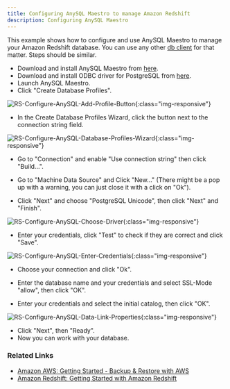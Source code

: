 ```yaml
---
title: Configuring AnySQL Maestro to manage Amazon Redshift
description: Configuring AnySQL Maestro
---
```


This example shows how to configure and use AnySQL Maestro to manage your Amazon Redshift database.
You can use any other [db client](https://docs.aws.amazon.com/redshift/latest/mgmt/connecting-using-workbench.html) for that matter. Steps should be similar. 

- Download and install AnySQL Maestro from [here](http://www.sqlmaestro.com/de/products/anysql/maestro/download/).
- Download and install ODBC driver for PostgreSQL from [here](http://ftp.postgresql.org/pub/odbc/versions/msi/psqlodbc_08_04_0200.zip).
- Launch AnySQL Maestro.
- Click "Create Database Profiles".


![RS-Configure-AnySQL-Add-Profile-Button](/img/content/RS-Configure-AnySQL-Add-Profile-Button.png){:class="img-responsive"}

- In the Create Database Profiles Wizard, click the button next to the connection string field.

![RS-Configure-AnySQL-Database-Profiles-Wizard](/img/content/RS-Configure-AnySQL-Database-Profiles-Wizard.png){:class="img-responsive"}

- Go to "Connection" and enable "Use connection string" then click "Build...".
- Go to "Machine Data Source" and Click "New..." (There might be a pop up with a warning, you can just close it with a click on "Ok").

- Click "Next" and choose "PostgreSQL Unicode", then click "Next" and "Finish".

![RS-Configure-AnySQL-Choose-Driver](/img/content/RS-Configure-AnySQL-Choose-Driver.png){:class="img-responsive"}

- Enter your credentials, click "Test" to check if they are correct and click "Save".

![RS-Configure-AnySQL-Enter-Credentials](/img/content/RS-Configure-AnySQL-Enter-Credentials.png){:class="img-responsive"}

- Choose your connection and click "Ok".
- Enter the database name and your credentials and select SSL-Mode "allow", then click "OK".

- Enter your credentials and select the initial catalog, then click "OK".

![RS-Configure-AnySQL-Data-Link-Properties](/img/content/RS-Configure-AnySQL-Data-Link-Properties.png){:class="img-responsive"}

- Click "Next", then "Ready".
- Now you can work with your database.

### Related Links
- [Amazon AWS: Getting Started - Backup & Restore with AWS](https://aws.amazon.com/backup-restore/getting-started/?nc1=h_ls)
- [Amazon Redshift: Getting Started with Amazon Redshift](hhttps://docs.aws.amazon.com/redshift/latest/gsg/getting-started.html)
